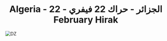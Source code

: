 <h1 dir="rtl" align="center">الجزائر - حراك 22 فيفري - Algeria - 22 February Hirak</h1>

![DZ](https://github.com/azermane/Hirak_22_February/blob/master/DZ.png)
